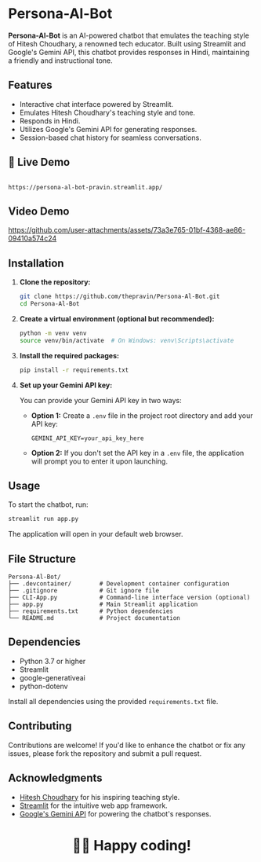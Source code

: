 # Persona-Al-Bot

**Persona-Al-Bot** is an AI-powered chatbot that emulates the teaching style of Hitesh Choudhary, a renowned tech educator. Built using Streamlit and Google's Gemini API, this chatbot provides responses in Hindi, maintaining a friendly and instructional tone.

## Features

* Interactive chat interface powered by Streamlit.
* Emulates Hitesh Choudhary's teaching style and tone.
* Responds in Hindi.
* Utilizes Google's Gemini API for generating responses.
* Session-based chat history for seamless conversations.


## 🚀 Live Demo

```

https://persona-al-bot-pravin.streamlit.app/

```

## Video Demo




https://github.com/user-attachments/assets/73a3e765-01bf-4368-ae86-09410a574c24





## Installation

1. **Clone the repository:**

   ```bash
   git clone https://github.com/thepravin/Persona-Al-Bot.git
   cd Persona-Al-Bot
   ```



2. **Create a virtual environment (optional but recommended):**

   ```bash
   python -m venv venv
   source venv/bin/activate  # On Windows: venv\Scripts\activate
   ```



3. **Install the required packages:**

   ```bash
   pip install -r requirements.txt
   ```



4. **Set up your Gemini API key:**

   You can provide your Gemini API key in two ways:

   * **Option 1:** Create a `.env` file in the project root directory and add your API key:

     ```env
     GEMINI_API_KEY=your_api_key_here
     ```

   * **Option 2:** If you don't set the API key in a `.env` file, the application will prompt you to enter it upon launching.

## Usage

To start the chatbot, run:

```bash
streamlit run app.py
```



The application will open in your default web browser.

## File Structure

```plaintext
Persona-Al-Bot/
├── .devcontainer/        # Development container configuration
├── .gitignore            # Git ignore file
├── CLI-App.py            # Command-line interface version (optional)
├── app.py                # Main Streamlit application
├── requirements.txt      # Python dependencies
└── README.md             # Project documentation
```



## Dependencies

* Python 3.7 or higher
* Streamlit
* google-generativeai
* python-dotenv

Install all dependencies using the provided `requirements.txt` file.

## Contributing

Contributions are welcome! If you'd like to enhance the chatbot or fix any issues, please fork the repository and submit a pull request.


## Acknowledgments

* [Hitesh Choudhary](https://www.youtube.com/c/HiteshChoudharyOfficial) for his inspiring teaching style.
* [Streamlit](https://streamlit.io/) for the intuitive web app framework.
* [Google's Gemini API](https://ai.google.dev/) for powering the chatbot's responses.


<div align="center">
<h1>🧑‍💻 Happy coding!</h1>
</div>

